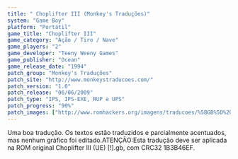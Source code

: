 ```yaml
---
title: " Choplifter III (Monkey's Traduções)"
system: "Game Boy"
platform: "Portátil"
game_title: "Choplifter III"
game_category: "Ação / Tiro / Nave"
game_players: "2"
game_developer: "Teeny Weeny Games"
game_publisher: "Ocean"
game_release_date: "1994"
patch_group: "Monkey's Traduções"
patch_site: "http://www.monkeystraducoes.com/"
patch_version: "1.0"
patch_release: "06/06/2009"
patch_type: "IPS, IPS-EXE, RUP e UPS"
patch_progress: "90%"
patch_images: ["http://www.romhackers.org/imagens/traducoes/%5BGB%5D%20Choplifter%20III%20-%20Monkey's%20Tradu%C3%A7%C3%B5es%20-%201.png","http://www.romhackers.org/imagens/traducoes/%5BGB%5D%20Choplifter%20III%20-%20Monkey's%20Tradu%C3%A7%C3%B5es%20-%202.png","http://www.romhackers.org/imagens/traducoes/%5BGB%5D%20Choplifter%20III%20-%20Monkey's%20Tradu%C3%A7%C3%B5es%20-%203.png"]
---
```

Uma boa tradução. Os textos estão traduzidos e parcialmente acentuados, mas nenhum gráfico foi editado.ATENÇÃO:Esta tradução deve ser aplicada na ROM original Choplifter III (UE) [!].gb, com CRC32 1B3B46EF.